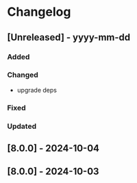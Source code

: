# Changelog
## [Unreleased] - yyyy-mm-dd

### Added

### Changed
- upgrade deps

### Fixed

### Updated

## [8.0.0] - 2024-10-04


## [8.0.0] - 2024-10-03
